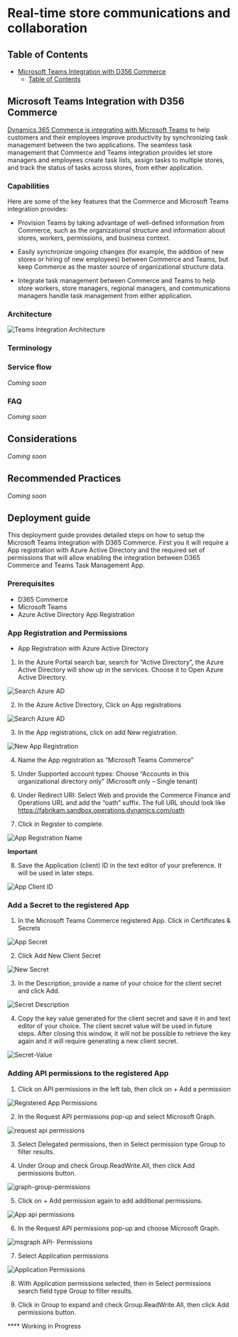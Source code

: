 # Real-time store communications and collaboration

## Table of Contents

- [Microsoft Teams Integration with D356 Commerce](#microsoft-teams-integration-with-d365-commerce)
  - [Table of Contents](#table-of-contents)


## Microsoft Teams Integration with D356 Commerce

[Dynamics 365 Commerce is integrating with Microsoft Teams](https://docs.microsoft.com/en-us/dynamics365/teams-integration/teams-integration) to help customers and their employees improve productivity by synchronizing task management between the two applications. The seamless task management that Commerce and Teams integration provides let store managers and employees create task lists, assign tasks to multiple stores, and track the status of tasks across stores, from either application.

### Capabilities


Here are some of the key features that the Commerce and Microsoft Teams integration provides:

- Provision Teams by taking advantage of well-defined information from Commerce, such as the organizational structure and information about stores, workers, permissions, and business context.

- Easily synchronize ongoing changes (for example, the addition of new stores or hiring of new employees) between Commerce and Teams, but keep Commerce as the master source of organizational structure data.

- Integrate task management between Commerce and Teams to help store workers, store managers, regional managers, and communications managers handle task management from either application.

### Architecture

![Teams Integration Architecture](./media/secret-value.pngTeamsIntegration-Architecture.png)

### Terminology



### Service flow

*Coming soon*

### FAQ

*Coming soon*

## Considerations

*Coming soon*

## Recommended Practices

*Coming soon*

## Deployment guide

This deployment guide provides detailed steps on how to setup the Microsoft Teams Integration with D365 Commerce. First you it will require a App registration with Azure Active Directory and the required set of permissions that will allow enabling the integration between D365 Commerce and Teams Task Management App. 

### Prerequisites 

* D365 Commerce 
* Microsoft Teams 
* Azure Active Directory App Registration


### App Registration and Permissions

* App Registration with Azure Active Directory

1. In the Azure Portal search bar, search for “Active Directory”, the Azure Active Directory will show up in the services. Choose it to Open Azure Active Directory. 

![Search Azure AD](./media/secret-value.pngsearch-azure-ad.png)

2. In the Azure Active Directory, Click on App registrations

![Search Azure AD](./media/secret-value.pngazure-ad-registration.png)

3. In the App registrations, click on add New registration. 

![New App Registration](./media/secret-value.pngnew-registration.png)

4.	Name the App registration as “Microsoft Teams Commerce” 

5.	Under Supported account types: Choose “Accounts in this organizational directory only” (Microsoft only – Single tenant)

6.	Under Redirect URI: Select Web and provide the Commerce Finance and Operations URL and add the “oath” suffix.  The full URL should look like https://fabrikam.sandbox.operations.dynamics.com/oath

7.	Click in Register to complete. 

![App Registration Name](./media/secret-value.pngapp-registration-name.png)

**Important**

8.	Save the Application (client) ID in the text editor of your preference. It will be used in later steps. 

![App Client ID](./media/secret-value.pngapp-client-id.png)


### Add a Secret to the registered App

1. In the Microsoft Teams Commerce registered App. Click in Certificates & Secrets 

![App Secret](./media/secret-value.pngapp-secret.png)

2. Click Add New Client Secret 

![New Secret](./media/secret-value.pngnew-secret.png)

3. In the Description, provide a name of your choice for the client secret and click Add. 

![Secret Description](./media/secret-value.pngsecret-description.png)

4. Copy the key value generated for the client secret and save it in and text editor of your choice. The client secret value will be used in future steps. After closing this window, it will not be possible to retrieve the key again and it will require generating a new client secret. 

![Secret-Value](./media/secret-value.pngsecret-value.png)


### Adding API permissions to the registered App 

1.	Click on API permissions in the left tab, then click on + Add a permission

![Registered App Permissions](./media/secret-value.pngregisteredapp-permissions.png)

2.	In the Request API permissions pop-up and select Microsoft Graph.

![request api permissions](./media/secret-value.pngrequest-api-permissions.png)

3.	Select Delegated permissions, then in Select permission type Group to filter results. 

4.	Under Group and check Group.ReadWrite.All, then click Add permissions button.  

![graph-group-permissions](./media/secret-value.pnggraph-group-permissions.png)

5.	Click on + Add permission again to add additional permissions. 

![App api permissions](./media/secret-value.pngapp-api-permissions.png)

6.	In the Request API permissions pop-up and choose Microsoft Graph.

![msgraph API- Permissions](./media/secret-value.pngmsgraph-api-permissions.png)

7.	Select Application permissions

![Application Permissions](./media/secret-value.pngapplication-permissions.png)

8.	With Application permissions selected, then in Select permissions search field type Group to filter results. 

9.	Click in Group to expand and check Group.ReadWrite.All, then click Add permissions button.  


**** Working in Progress 

